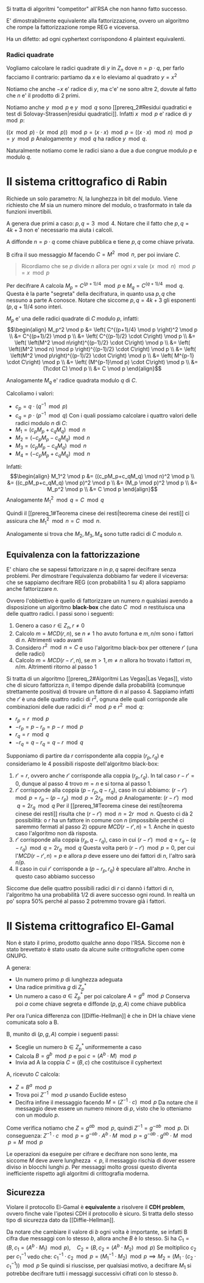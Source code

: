 Si tratta di algoritmi "competitor" all'RSA che non hanno fatto successo.

E' dimostrabilmente equivalente alla fattorizzazione, ovvero un algoritmo che rompe la fattorizzazione rompe REG e viceversa. 

Ha un difetto: ad ogni cyphertext corrispondono 4 plaintext equivalenti.

### Radici quadrate
Vogliamo calcolare le radici quadrate di $y$ in $Z_n$ dove $n = p\cdot q$, per farlo facciamo il contrario: partiamo da $x$ e lo eleviamo al quadrato $y = x^2$

Notiamo che anche $-x$ e' radice di $y$, ma c'e' ne sono altre 2, dovute al fatto che $n$ e' il prodotto di 2 primi.

Notiamo anche $y\mod p$ e $y \mod q$ sono [[prereq_2#Residui quadratici e test di Solovay-Strassen|residui quadratici]]. Infatti $x\mod p$ e' radice di $y\mod p$:

$((x\mod p)\cdot (x\mod p))\mod p = (x\cdot x) \mod p = ((x\cdot x)\mod n) \mod p = y \mod p$
Analogamente $y\mod q$ ha radice $y\mod q$. 

Naturalmente notiamo come le radici siano a due a due congrue modulo $p$ e modulo $q$. 
# Il sistema crittografico di Rabin
Richiede un solo parametro: $N$, la lunghezza in bit del modulo. Viene richiesto che $M$ sia un numero minore del modulo, o trasformato in tale da funzioni invertibili.

A genera due primi a caso: $p,q = 3 \mod 4$. Notare che il fatto che $p,q = 4k+3$ non e' necessario ma aiuta i calcoli.

A diffonde $n = p\cdot q$ come chiave pubblica e tiene $p,q$ come chiave privata.

B cifra il suo messaggio $M$ facendo $C = M^2 \mod n$, per poi inviare $C$.

>Ricordiamo che se $p$ divide $n$ allora per ogni $x$ vale $(x\mod n) \mod p = x\mod p$

Per decifrare A calcola $M_p = C^{(p+1)/4} \mod p$ e $M_q = C^{(q+1)/4} \mod q$. Questa è la parte "segreta" della decifratura, in quanto usa $p,q$ che nessuno a parte A conosce. Notare che siccome $p,q = 4k+3$ gli esponenti $(p,q +1)/4$ sono interi.

$M_p$ e' una delle radici quadrate di $C$ modulo $p$, infatti:
$$\begin{align}
M_p^2 \mod p &= \left( C^{(p+1)/4} \mod p \right)^2 \mod p \\
&= C^{(p+1)/2} \mod p \\
&= \left( C^{(p-1)/2} \cdot C\right) \mod p \\
&= \left( \left(M^2 \mod n\right)^{(p-1)/2} \cdot C\right) \mod p \\
&= \left( \left((M^2 \mod n) \mod p \right)^{(p-1)/2} \cdot C\right) \mod p \\
&= \left( \left(M^2 \mod p\right)^{(p-1)/2} \cdot C\right) \mod p \\
&= \left( M^{p-1} \cdot C\right) \mod p \\
&= \left( (M^{p-1}\mod p) \cdot C\right) \mod p \\
&= (1\cdot C) \mod p \\
&= C \mod p
\end{align}$$

Analogamente $M_q$ e' radice quadrata modulo $q$ di $C$. 

Calcoliamo i valori:
- $c_p = q\cdot (q^{-1} \mod p)$
- $c_q = p\cdot (p^{-1} \mod q)$
Con i quali possiamo calcolare i quattro valori delle radici modulo $n$ di $C$:
- $M_1 = (c_pM_p+c_qM_q) \mod n$
- $M_2 = (-c_pM_p-c_qM_q) \mod n$
- $M_3 = (c_pM_p-c_qM_q) \mod n$
- $M_4 = (-c_pM_p+c_qM_q) \mod n$

Infatti:
$$\begin{align}
M_1^2 \mod p &= ((c_pM_p+c_qM_q) \mod n)^2 \mod p \\
&= ((c_pM_p+c_qM_q) \mod p)^2 \mod p \\
&= (M_p \mod p)^2 \mod p \\
&= M_p^2 \mod p \\
&= C \mod p
\end{align}$$
Analogamente $M_1^2 \mod q = C \mod q$

Quindi il [[prereq_1#Teorema cinese dei resti|teorema cinese dei resti]] ci assicura che $M_1^2 \mod n = C \mod n$. 

Analogamente si trova che $M_2,M_3,M_4$ sono tutte radici di $C$ modulo $n$.
## Equivalenza con la fattorizzazione
E' chiaro che se sapessi fattorizzare $n$ in $p,q$ saprei decifrare senza problemi. Per dimostrare l'equivalenza dobbiamo far vedere il viceversa: che se sappiamo decifrare REG (con probabilità 1 su 4) allora sappiamo anche fattorizzare $n$.

Ovvero l'obbiettivo è quello di fattorizzare un numero $n$ qualsiasi avendo a disposizione un algoritmo **black-box** che dato $C \mod n$ restituisca una delle quattro radici. I passi sono i seguenti:
1. Genero a caso $r \in Z_n, r \neq 0$
2. Calcolo $m = MCD(r,n)$, se $n \neq 1$ ho avuto fortuna e $m, n/m$ sono i fattori di $n$. Altrimenti vado avanti
3. Considero $r^2 \mod n= C$ e uso l'algoritmo black-box per ottenere $r'$ (una delle radici)
4. Calcolo $m = MCD(r-r',n)$, se $m > 1, m \neq n$ allora ho trovato i fattori $m, n/m$. Altrimenti ritorno al passo 1

Si tratta di un algoritmo [[prereq_2#Algoritmi Las Vegas|Las Vegas]], visto che di sicuro fattorizza $n$, il tempo dipende dalla probabilità (comunque strettamente positiva) di trovare un fattore di $n$ al passo 4. Sappiamo infatti che $r'$ è una delle quattro radici di $r^2$, ognuna delle quali corrisponde alle combinazioni delle due radici di $r^2 \mod p$ e $r^2 \mod q$:
- $r_p = r \mod p$
- $-r_p = p-r_p = p-r \mod p$
- $r_q = r \mod q$
- $-r_q = q-r_q = q-r \mod q$

Supponiamo di partire da $r$ corrispondente alla coppia $(r_p,r_q)$ e consideriamo le 4 possibili risposte dell'algoritmo black-box:
1. $r' = r$, ovvero anche $r'$ corrisponde alla coppia $(r_p,r_q)$. In tal caso $r-r' = 0$, dunque al passo 4 trovo $m = n$ e si torna al passo 1.
2. $r'$ corrisponde alla coppia $(p-r_p,q-r_q)$, caso in cui abbiamo:
	   $(r-r') \mod p = r_p - (p-r_p) \mod p = 2r_p \mod p$
	   Analogamente: $(r-r') \mod q = 2r_q \mod q$
	   Per il [[prereq_1#Teorema cinese dei resti|teorema cinese dei resti]] risulta che $(r-r') \mod n = 2r \mod n$. Questo ci dà 2 possibilità: o $r$ ha un fattore in comune con $n$ (impossibile perché ci saremmo fermati al passo 2) oppure $MCD(r-r',n) = 1$.
	   Anche in questo caso l'algoritmo non dà risposta.
3. $r'$ corrisponde alla coppia $(r_p, q-r_q)$, caso in cui $(r-r') \mod q = r_q - (q-r_q) \mod q = 2r_q \mod q$
	   Questa volta però $(r-r') \mod p = 0$, per cui l'$MCD(r-r',n) = p$ e allora $p$ deve essere uno dei fattori di $n$, l'altro sarà $n/p$.
4. Il caso in cui $r'$ corrisponde a $(p-r_p,r_q)$ è speculare all'altro. Anche in questo caso abbiamo successo

Siccome due delle quattro possibili radici di $r$ ci dannò i fattori di $n$, l'algoritmo ha una probabilità $1/2$ di avere successo ogni round. In realtà un po' sopra 50% perché al passo 2 potremmo trovare già i fattori.
# Il Sistema crittografico El-Gamal
Non è stato il primo, prodotto qualche anno dopo l'RSA. Siccome non è stato brevettato è stato usato da alcune suite crittografiche open come GNUPG.

A genera:
- Un numero primo $p$ di lunghezza adeguata
- Una radice primitiva $g$ di $Z_p^*$
- Un numero a caso $a \in Z_p^*$ per poi calcolare $A = g^a \mod p$
Conserva poi $a$ come chiave segreta e diffonde $(p,g,A)$ come chiave pubblica

Per ora l'unica differenza con [[Diffie-Hellman]] è che in DH la chiave viene comunicata solo a B.

B, munito di $(p,g,A)$ compie i seguenti passi:
- Sceglie un numero $b \in Z_p^*$ uniformemente a caso
- Calcola $B = g^b \mod p$ e poi $c = (A^b \cdot M) \mod p$
- Invia ad A la coppia $C = (B,c)$ che costituisce il cyphertext

A, ricevuto $C$ calcola:
- $Z = B^a \mod p$ 
- Trova poi $Z^{-1}\mod p$ usando Euclide esteso
- Decifra infine il messaggio facendo $M = (Z^{-1} \cdot c) \mod p$
Da notare che il messaggio deve essere un numero minore di $p$, visto che lo otteniamo con un modulo $p$.

Come verifica notiamo che $Z = g^{ab} \mod p$, quindi $Z^{-1} = g^{-ab} \mod p$. Di conseguenza:
	$Z^{-1}\cdot c \mod p = g^{-ab}\cdot A^b\cdot M \mod p = g^{-ab}\cdot g^{ab}\cdot M \mod p = M \mod p$

Le operazioni da eseguire per cifrare e decifrare non sono lente, ma siccome $M$ deve avere lunghezza $<p$, il messaggio rischia di dover essere diviso in blocchi lunghi $p$. Per messaggi molto grossi questo diventa inefficiente rispetto agli algoritmi di crittografia moderna.
## Sicurezza
Violare il protocollo El-Gamal è **equivalente** a risolvere il **CDH problem**, ovvero finche vale l'ipotesi CDH il protocollo è sicuro. Si tratta dello stesso tipo di sicurezza dato da [[Diffie-Hellman]].

Da notare che cambiare il valore di $b$ ogni volta è importante, se infatti B cifra due messaggi con lo stesso $b$, allora anche $B$ è lo stesso. Si ha
	$C_1 = (B, c_1 = (A^b\cdot M_1)\mod p), \quad C_2 = (B, c_2 = (A^b\cdot M_2)\mod p)$
Se moltiplico $c_2$ per $c_1^{-1}$ vedo che:
	$c_1^{-1} \cdot c_2 \mod p = (M_1^{-1}\cdot M_2) \mod p \implies M_2 = (M_1 \cdot (c_2\cdot c_1^{-1})) \mod p$
Se quindi si riuscisse, per qualsiasi motivo, a decifrare $M_1$ si potrebbe decifrare tutti i messaggi successivi cifrati con lo stesso $b$.


